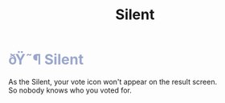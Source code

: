 ﻿---
lang: en-US
title: Silent
prev: Seer
next: Sleuth
---
# <font color="#9aa6cb">ðŸ˜¶ <b>Silent</b></font> <Badge text="Helpful" type="tip" vertical="middle"/>


As the Silent, your vote icon won't appear on the result screen.<br>
So nobody knows who you voted for.